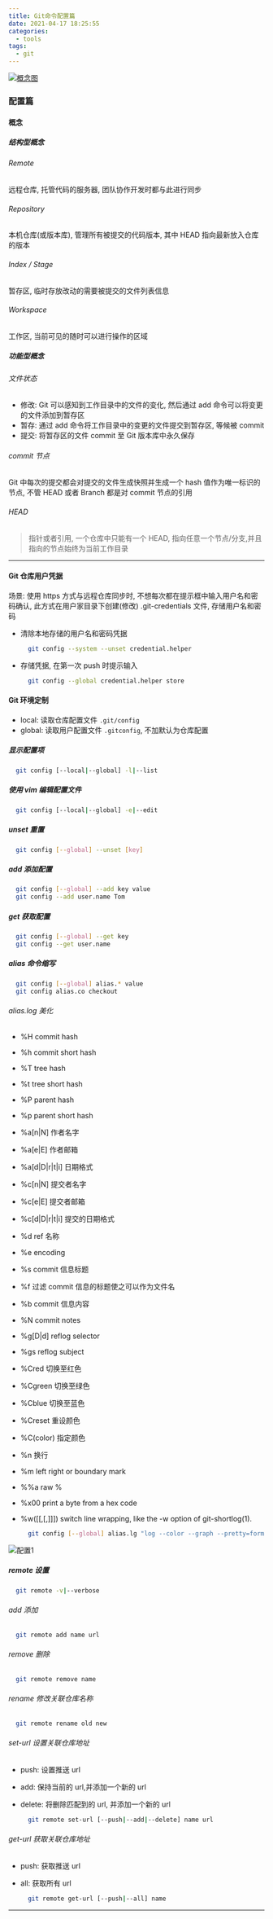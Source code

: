 ```yaml
---
title: Git命令配置篇
date: 2021-04-17 18:25:55
categories:
  - tools
tags:
  - git
---
```


[![概念图](/images/git-flow-1.jpg)](https://git-scm.com/)

### 配置篇

#### 概念

##### 结构型概念

###### Remote

远程仓库, 托管代码的服务器, 团队协作开发时都与此进行同步

###### Repository

本机仓库(或版本库), 管理所有被提交的代码版本, 其中 HEAD 指向最新放入仓库的版本

###### Index / Stage

暂存区, 临时存放改动的需要被提交的文件列表信息

###### Workspace

工作区, 当前可见的随时可以进行操作的区域

##### 功能型概念

###### 文件状态

- 修改: Git 可以感知到工作目录中的文件的变化, 然后通过 add 命令可以将变更的文件添加到暂存区
- 暂存: 通过 add 命令将工作目录中的变更的文件提交到暂存区, 等候被 commit
- 提交: 将暂存区的文件 commit 至 Git 版本库中永久保存

###### commit 节点

Git 中每次的提交都会对提交的文件生成快照并生成一个 hash 值作为唯一标识的节点, 不管 HEAD 或者 Branch 都是对 commit 节点的引用

###### HEAD

> 指针或者引用, 一个仓库中只能有一个 HEAD, 指向任意一个节点/分支,并且指向的节点始终为当前工作目录

---

<!-- more -->

#### Git 仓库用户凭据

场景: 使用 https 方式与远程仓库同步时, 不想每次都在提示框中输入用户名和密码确认, 此方式在用户家目录下创建(修改) .git-credentials 文件, 存储用户名和密码

- 清除本地存储的用户名和密码凭据

  ```bash
    git config --system --unset credential.helper
  ```

- 存储凭据, 在第一次 push 时提示输入

  ```bash
    git config --global credential.helper store
  ```

#### Git 环境定制

- local: 读取仓库配置文件 `.git/config`
- global: 读取用户配置文件 `.gitconfig`, 不加默认为仓库配置

##### 显示配置项

```bash
  git config [--local|--global] -l|--list
```

##### 使用 vim 编辑配置文件

```bash
  git config [--local|--global] -e|--edit
```

##### unset 重置

```bash
  git config [--global] --unset [key]
```

##### add 添加配置

```bash
  git config [--global] --add key value
  git config --add user.name Tom
```

##### get 获取配置

```bash
  git config [--global] --get key
  git config --get user.name
```

##### alias 命令缩写

```bash
  git config [--global] alias.* value
  git config alias.co checkout
```

###### alias.log 美化

- %H commit hash
- %h commit short hash
- %T tree hash
- %t tree short hash
- %P parent hash
- %p parent short hash
- %a[n|N] 作者名字
- %a[e|E] 作者邮箱
- %a[d|D|r|t|i] 日期格式
- %c[n|N] 提交者名字
- %c[e|E] 提交者邮箱
- %c[d|D|r|t|i] 提交的日期格式
- %d ref 名称
- %e encoding
- %s commit 信息标题
- %f 过滤 commit 信息的标题使之可以作为文件名
- %b commit 信息内容
- %N commit notes
- %g[D|d] reflog selector
- %gs reflog subject
- %Cred 切换至红色
- %Cgreen 切换至绿色
- %Cblue 切换至蓝色
- %Creset 重设颜色
- %C(color) 指定颜色
- %n 换行
- %m left right or boundary mark
- %%a raw %
- %x00 print a byte from a hex code
- %w([[,[,]]]) switch line wrapping, like the -w option of git-shortlog(1).

  ```bash
    git config [--global] alias.lg "log --color --graph --pretty=format:'%Cred%h%Creset -%C(yellow)%d%Creset %s %Cgreen(%cr) %C(bold blue)<%an>%Creset' --abbrev-commit"
  ```

![配置1](/images/git-config-1.jpg)

##### remote 设置

```bash
  git remote -v|--verbose
```

###### add 添加

```bash
  git remote add name url
```

###### remove 删除

```bash
  git remote remove name
```

###### rename 修改关联仓库名称

```bash
  git remote rename old new
```

###### set-url 设置关联仓库地址

- push: 设置推送 url
- add: 保持当前的 url,并添加一个新的 url
- delete: 将删除匹配到的 url, 并添加一个新的 url

  ```bash
    git remote set-url [--push|--add|--delete] name url
  ```

###### get-url 获取关联仓库地址

- push: 获取推送 url
- all: 获取所有 url

  ```bash
    git remote get-url [--push|--all] name
  ```

---
